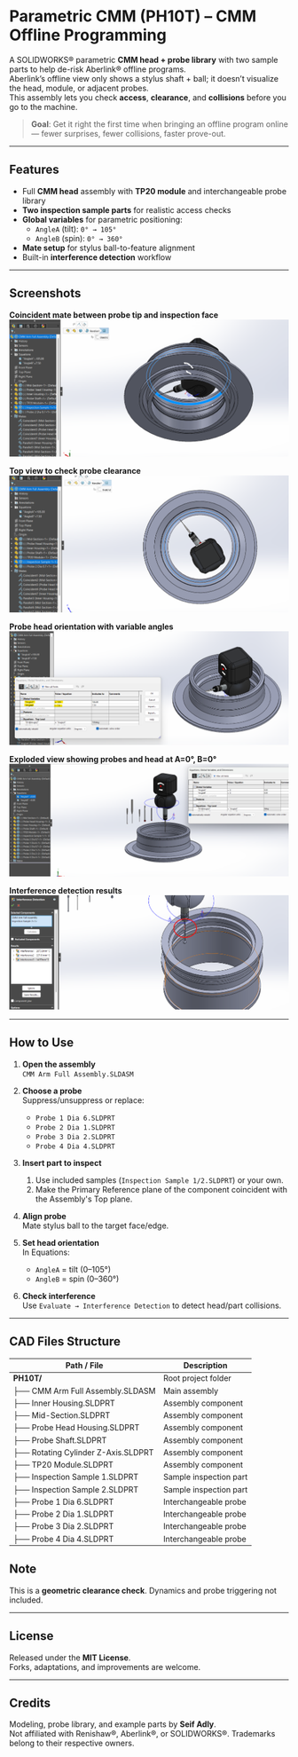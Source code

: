 # Parametric CMM (PH10T) – CMM Offline Programming 

A SOLIDWORKS® parametric **CMM head + probe library** with two sample parts to help de-risk Aberlink® offline programs.  
Aberlink’s offline view only shows a stylus shaft + ball; it doesn’t visualize the head, module, or adjacent probes.  
This assembly lets you check **access**, **clearance**, and **collisions** before you go to the machine.

> **Goal**: Get it right the first time when bringing an offline program online — fewer surprises, fewer collisions, faster prove-out.

---

## Features

- Full **CMM head** assembly with **TP20 module** and interchangeable probe library  
- **Two inspection sample parts** for realistic access checks  
- **Global variables** for parametric positioning:
  - `AngleA` (tilt): `0° → 105°`
  - `AngleB` (spin): `0° → 360°`
- **Mate setup** for stylus ball-to-feature alignment  
- Built-in **interference detection** workflow

---


## Screenshots

**Coincident mate between probe tip and inspection face**  
![Coincident Mate](PH10T/screenshots/Coincident%20mate.png)

**Top view to check probe clearance**  
![Top View](PH10T/screenshots/Top-View.png)

**Probe head orientation with variable angles**  
![Angles Applied](PH10T/screenshots/Angles%20Applied%20A%26B.png)

**Exploded view showing probes and head at A=0°, B=0°**  
![Exploded View](PH10T/screenshots/Exploded%20View%20%26%20Probe%20Rack.png)

**Interference detection results**  
![Interference Detection](PH10T/screenshots/Interference%20detection.png)




---

## How to Use

1. **Open the assembly**  
   `CMM Arm Full Assembly.SLDASM`

2. **Choose a probe**  
   Suppress/unsuppress or replace:
   - `Probe 1 Dia 6.SLDPRT`
   - `Probe 2 Dia 1.SLDPRT`
   - `Probe 3 Dia 2.SLDPRT`
   - `Probe 4 Dia 4.SLDPRT`  
  

3. **Insert part to inspect**  
   1) Use included samples (`Inspection Sample 1/2.SLDPRT`) or your own.
   2) Make the Primary Reference plane of the component coincident with the Assembly's Top plane. 

5. **Align probe**  
   Mate stylus ball to the target face/edge.

6. **Set head orientation**  
   In Equations:
   - `AngleA` = tilt (0–105°)  
   - `AngleB` = spin (0–360°)

7. **Check interference**  
   Use `Evaluate → Interference Detection` to detect head/part collisions.

---

## CAD Files Structure

| Path / File                          | Description                |
|--------------------------------------|----------------------------|
| **PH10T/**                           | Root project folder        |
| ├── CMM Arm Full Assembly.SLDASM     | Main assembly              |
| ├── Inner Housing.SLDPRT             | Assembly component         |
| ├── Mid-Section.SLDPRT               | Assembly component         |
| ├── Probe Head Housing.SLDPRT        | Assembly component         |
| ├── Probe Shaft.SLDPRT               | Assembly component         |
| ├── Rotating Cylinder Z-Axis.SLDPRT  | Assembly component         |
| ├── TP20 Module.SLDPRT               | Assembly component         |
| ├── Inspection Sample 1.SLDPRT       | Sample inspection part     |
| ├── Inspection Sample 2.SLDPRT       | Sample inspection part     |
| ├── Probe 1 Dia 6.SLDPRT             | Interchangeable probe      |
| ├── Probe 2 Dia 1.SLDPRT             | Interchangeable probe      |
| ├── Probe 3 Dia 2.SLDPRT             | Interchangeable probe      |
| ├── Probe 4 Dia 4.SLDPRT             | Interchangeable probe      |


## Note
This is a **geometric clearance check**. Dynamics and probe triggering not included.  


---

## License

Released under the **MIT License**.  
Forks, adaptations, and improvements are welcome.

---

## Credits

Modeling, probe library, and example parts by **Seif Adly**.  
Not affiliated with Renishaw®, Aberlink®, or SOLIDWORKS®. Trademarks belong to their respective owners.

